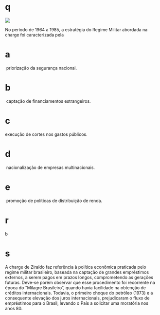 # q
![](https://firebasestorage.googleapis.com/v0/b/firebase-enemio.appspot.com/o/questoes%2F112%2F97b3e3a2-ae97-15e0-7107-d9982a806c76.png?alt=media\&token=2656e320-7564-4e99-9de0-df59f3a566b6)

No período de 1964 a 1985, a estratégia do Regime Militar abordada na charge foi caracterizada pela

# a
 priorização da segurança nacional.

# b
 captação de financiamentos estrangeiros.

# c
execução de cortes nos gastos públicos.

# d
 nacionalização de empresas multinacionais.

# e
 promoção de políticas de distribuição de renda.

# r
b

# s
A charge de Ziraldo faz referência à política econômica praticada pelo regime militar brasileiro, baseada na captação de grandes empréstimos externos, a serem pagos em prazos longos, comprometendo as gerações futuras. Deve-se porém observar que esse procedimento foi recorrente na época do “Milagre Brasileiro”, quando havia facilidade na obtenção de créditos internacionais. Todavia, o primeiro choque do petróleo (1973) e a consequente elevação dos juros internacionais, prejudicaram o fluxo de empréstimos para o Brasil, levando o País a solicitar uma moratória nos anos 80.
